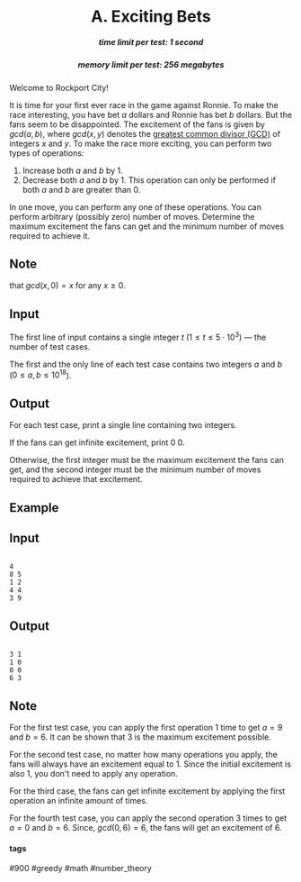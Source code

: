 <h1 style='text-align: center;'> A. Exciting Bets</h1>

<h5 style='text-align: center;'>time limit per test: 1 second</h5>
<h5 style='text-align: center;'>memory limit per test: 256 megabytes</h5>

Welcome to Rockport City!

It is time for your first ever race in the game against Ronnie. To make the race interesting, you have bet $a$ dollars and Ronnie has bet $b$ dollars. But the fans seem to be disappointed. The excitement of the fans is given by $gcd(a,b)$, where $gcd(x, y)$ denotes the [greatest common divisor (GCD)](https://en.wikipedia.org/wiki/Greatest_common_divisor) of integers $x$ and $y$. To make the race more exciting, you can perform two types of operations:

1. Increase both $a$ and $b$ by $1$.
2. Decrease both $a$ and $b$ by $1$. This operation can only be performed if both $a$ and $b$ are greater than $0$.

In one move, you can perform any one of these operations. You can perform arbitrary (possibly zero) number of moves. Determine the maximum excitement the fans can get and the minimum number of moves required to achieve it.

## Note

 that $gcd(x,0)=x$ for any $x \ge 0$.

## Input

The first line of input contains a single integer $t$ ($1\leq t\leq 5\cdot 10^3$) — the number of test cases.

The first and the only line of each test case contains two integers $a$ and $b$ ($0\leq a, b\leq 10^{18}$).

## Output

For each test case, print a single line containing two integers. 

If the fans can get infinite excitement, print 0 0.

Otherwise, the first integer must be the maximum excitement the fans can get, and the second integer must be the minimum number of moves required to achieve that excitement.

## Example

## Input


```

4
8 5
1 2
4 4
3 9

```
## Output


```

3 1
1 0
0 0
6 3

```
## Note

For the first test case, you can apply the first operation $1$ time to get $a=9$ and $b=6$. It can be shown that $3$ is the maximum excitement possible.

For the second test case, no matter how many operations you apply, the fans will always have an excitement equal to $1$. Since the initial excitement is also $1$, you don't need to apply any operation.

For the third case, the fans can get infinite excitement by applying the first operation an infinite amount of times.

For the fourth test case, you can apply the second operation $3$ times to get $a=0$ and $b=6$. Since, $gcd(0,6)=6$, the fans will get an excitement of $6$.



#### tags 

#900 #greedy #math #number_theory 